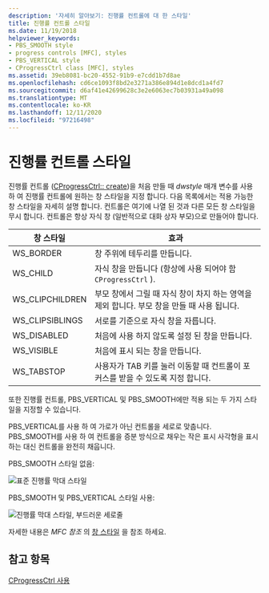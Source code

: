 ```yaml
---
description: '자세히 알아보기: 진행률 컨트롤에 대 한 스타일'
title: 진행률 컨트롤 스타일
ms.date: 11/19/2018
helpviewer_keywords:
- PBS_SMOOTH style
- progress controls [MFC], styles
- PBS_VERTICAL style
- CProgressCtrl class [MFC], styles
ms.assetid: 39eb8081-bc20-4552-91b9-e7cdd1b7d8ae
ms.openlocfilehash: cd6ce1093f8bd2e3271a386e894d1e8dcd1a4fd7
ms.sourcegitcommit: d6af41e42699628c3e2e6063ec7b03931a49a098
ms.translationtype: MT
ms.contentlocale: ko-KR
ms.lasthandoff: 12/11/2020
ms.locfileid: "97216498"
---
```

# <a name="styles-for-the-progress-control"></a>진행률 컨트롤 스타일

진행률 컨트롤 ([CProgressCtrl:: create](../mfc/reference/cprogressctrl-class.md#create))을 처음 만들 때 *dwstyle* 매개 변수를 사용 하 여 진행률 컨트롤에 원하는 창 스타일을 지정 합니다. 다음 목록에서는 적용 가능한 창 스타일을 자세히 설명 합니다. 컨트롤은 여기에 나열 된 것과 다른 모든 창 스타일을 무시 합니다. 컨트롤은 항상 자식 창 (일반적으로 대화 상자 부모)으로 만들어야 합니다.

|창 스타일|효과|
|------------------|------------|
|WS_BORDER|창 주위에 테두리를 만듭니다.|
|WS_CHILD|자식 창을 만듭니다 (항상에 사용 되어야 함 `CProgressCtrl` ).|
|WS_CLIPCHILDREN|부모 창에서 그릴 때 자식 창이 차지 하는 영역을 제외 합니다. 부모 창을 만들 때 사용 됩니다.|
|WS_CLIPSIBLINGS|서로를 기준으로 자식 창을 자릅니다.|
|WS_DISABLED|처음에 사용 하지 않도록 설정 된 창을 만듭니다.|
|WS_VISIBLE|처음에 표시 되는 창을 만듭니다.|
|WS_TABSTOP|사용자가 TAB 키를 눌러 이동할 때 컨트롤이 포커스를 받을 수 있도록 지정 합니다.|

또한 진행률 컨트롤, PBS_VERTICAL 및 PBS_SMOOTH에만 적용 되는 두 가지 스타일을 지정할 수 있습니다.

PBS_VERTICAL를 사용 하 여 가로가 아닌 컨트롤을 세로로 맞춥니다. PBS_SMOOTH를 사용 하 여 컨트롤을 증분 방식으로 채우는 작은 표시 사각형을 표시 하는 대신 컨트롤을 완전히 채웁니다.

PBS_SMOOTH 스타일 없음:

![표준 진행률 막대 스타일](../mfc/media/vc4ruw1.gif "표준 진행률 막대 스타일")

PBS_SMOOTH 및 PBS_VERTICAL 스타일 사용:

![진행률 막대 스타일, 부드러운 세로줄](../mfc/media/vc4ruw2.gif "진행률 막대 스타일, 부드러운 세로줄")

자세한 내용은 *MFC 참조* 의 [창 스타일](../mfc/reference/styles-used-by-mfc.md#frame-window-styles-mfc) 을 참조 하세요.

## <a name="see-also"></a>참고 항목

[CProgressCtrl 사용](../mfc/using-cprogressctrl.md)
